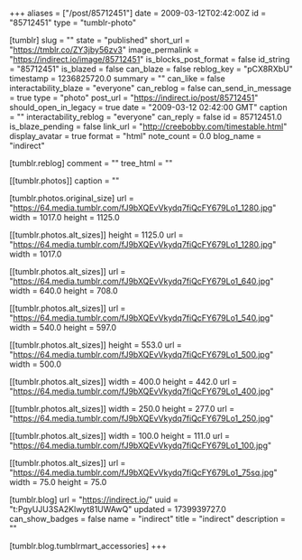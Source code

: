 +++
aliases = ["/post/85712451"]
date = 2009-03-12T02:42:00Z
id = "85712451"
type = "tumblr-photo"

[tumblr]
slug = ""
state = "published"
short_url = "https://tmblr.co/ZY3jby56zv3"
image_permalink = "https://indirect.io/image/85712451"
is_blocks_post_format = false
id_string = "85712451"
is_blazed = false
can_blaze = false
reblog_key = "pCX8RXbU"
timestamp = 1236825720.0
summary = ""
can_like = false
interactability_blaze = "everyone"
can_reblog = false
can_send_in_message = true
type = "photo"
post_url = "https://indirect.io/post/85712451"
should_open_in_legacy = true
date = "2009-03-12 02:42:00 GMT"
caption = ""
interactability_reblog = "everyone"
can_reply = false
id = 85712451.0
is_blaze_pending = false
link_url = "http://creebobby.com/timestable.html"
display_avatar = true
format = "html"
note_count = 0.0
blog_name = "indirect"

[tumblr.reblog]
comment = ""
tree_html = ""

[[tumblr.photos]]
caption = ""

[tumblr.photos.original_size]
url = "https://64.media.tumblr.com/fJ9bXQEvVkydq7fiQcFY679Lo1_1280.jpg"
width = 1017.0
height = 1125.0

[[tumblr.photos.alt_sizes]]
height = 1125.0
url = "https://64.media.tumblr.com/fJ9bXQEvVkydq7fiQcFY679Lo1_1280.jpg"
width = 1017.0

[[tumblr.photos.alt_sizes]]
url = "https://64.media.tumblr.com/fJ9bXQEvVkydq7fiQcFY679Lo1_640.jpg"
width = 640.0
height = 708.0

[[tumblr.photos.alt_sizes]]
url = "https://64.media.tumblr.com/fJ9bXQEvVkydq7fiQcFY679Lo1_540.jpg"
width = 540.0
height = 597.0

[[tumblr.photos.alt_sizes]]
height = 553.0
url = "https://64.media.tumblr.com/fJ9bXQEvVkydq7fiQcFY679Lo1_500.jpg"
width = 500.0

[[tumblr.photos.alt_sizes]]
width = 400.0
height = 442.0
url = "https://64.media.tumblr.com/fJ9bXQEvVkydq7fiQcFY679Lo1_400.jpg"

[[tumblr.photos.alt_sizes]]
width = 250.0
height = 277.0
url = "https://64.media.tumblr.com/fJ9bXQEvVkydq7fiQcFY679Lo1_250.jpg"

[[tumblr.photos.alt_sizes]]
width = 100.0
height = 111.0
url = "https://64.media.tumblr.com/fJ9bXQEvVkydq7fiQcFY679Lo1_100.jpg"

[[tumblr.photos.alt_sizes]]
url = "https://64.media.tumblr.com/fJ9bXQEvVkydq7fiQcFY679Lo1_75sq.jpg"
width = 75.0
height = 75.0

[tumblr.blog]
url = "https://indirect.io/"
uuid = "t:PgyUJU3SA2Klwyt81UWAwQ"
updated = 1739939727.0
can_show_badges = false
name = "indirect"
title = "indirect"
description = ""

[tumblr.blog.tumblrmart_accessories]
+++
